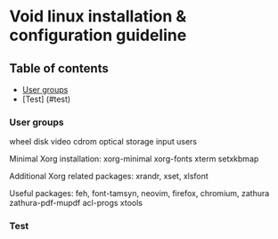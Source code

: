 # Void linux installation & configuration guideline

## Table of contents
* [User groups](#user-groups)
* [Test] (#test)


### User groups
wheel disk video cdrom optical storage input users

Minimal Xorg installation: xorg-minimal xorg-fonts xterm setxkbmap

Additional Xorg related packages: xrandr, xset, xlsfont 

Useful packages: feh, font-tamsyn, neovim, firefox, chromium, zathura zathura-pdf-mupdf acl-progs xtools

### Test
